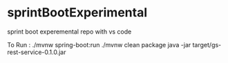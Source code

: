 # sprintBootExperimental

sprint boot experemental repo with vs code

To Run :
./mvnw spring-boot:run
./mvnw clean package
java -jar target/gs-rest-service-0.1.0.jar
